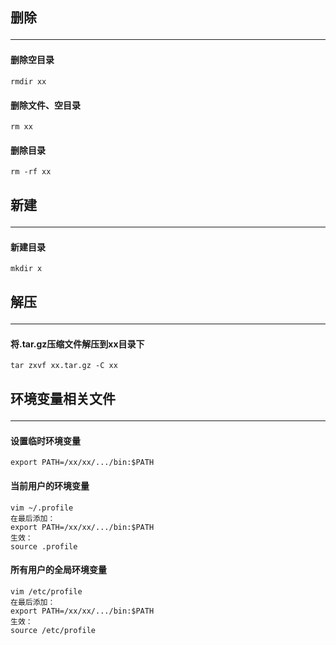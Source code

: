 ## 删除<hr>

#### 删除空目录

```
rmdir xx
```

#### 删除文件、空目录

```
rm xx
```

#### 删除目录

```
rm -rf xx
```

## 新建<hr>

#### 新建目录

```
mkdir x
```

## 解压<hr>

#### 将.tar.gz压缩文件解压到xx目录下

```
tar zxvf xx.tar.gz -C xx
```

## 环境变量相关文件<hr>

#### 设置临时环境变量

```
export PATH=/xx/xx/.../bin:$PATH
```

#### 当前用户的环境变量

```
vim ~/.profile
在最后添加：
export PATH=/xx/xx/.../bin:$PATH
生效：
source .profile
```

#### 所有用户的全局环境变量

```
vim /etc/profile
在最后添加：
export PATH=/xx/xx/.../bin:$PATH
生效：
source /etc/profile
```
